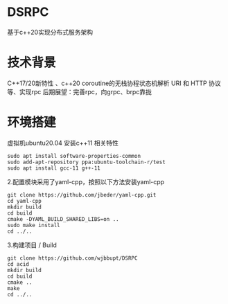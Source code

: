# DSRPC
基于c++20实现分布式服务架构

# 技术背景
C++17/20新特性 、c++20 coroutine的无栈协程状态机解析 URI 和 HTTP 协议等、实现rpc
后期展望：完善rpc，向grpc、brpc靠拢
# 环境搭建
虚拟机ubuntu20.04 安装c++11 相关特性
```
sudo apt install software-properties-common
sudo add-apt-repository ppa:ubuntu-toolchain-r/test
sudo apt install gcc-11 g++-11
```
2.配置模块采用了yaml-cpp，按照以下方法安装yaml-cpp
```
git clone https://github.com/jbeder/yaml-cpp.git
cd yaml-cpp
mkdir build
cd build
cmake -DYAML_BUILD_SHARED_LIBS=on ..
sudo make install
cd ../..
```
3.构建项目 / Build
```
git clone https://github.com/wjbbupt/DSRPC
cd acid
mkdir build
cd build
cmake ..
make
cd ../..
```


